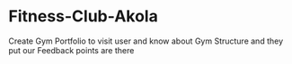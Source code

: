 # Fitness-Club-Akola
Create Gym Portfolio to visit user and know about Gym Structure and they put our Feedback points are there 
